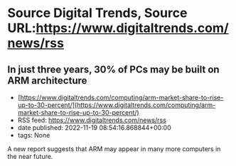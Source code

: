 # Source Digital Trends, Source URL:https://www.digitaltrends.com/news/rss

## In just three years, 30% of PCs may be built on ARM architecture
 - [https://www.digitaltrends.com/computing/arm-market-share-to-rise-up-to-30-percent/](https://www.digitaltrends.com/computing/arm-market-share-to-rise-up-to-30-percent/)
 - RSS feed: https://www.digitaltrends.com/news/rss
 - date published: 2022-11-19 08:54:16.868844+00:00
 - tags: None

A new report suggests that ARM may appear in many more computers in the near future.
